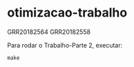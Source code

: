# otimizacao-trabalho

GRR20182564
GRR20182558

Para rodar o Trabalho-Parte 2, executar: 

```
make
```
